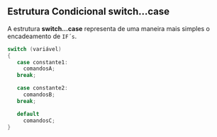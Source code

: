 Estrutura Condicional switch...case
----
A estrutura <b>switch...case</b> representa de uma maneira mais simples o encadeamento de ```IF´s```.
```C
switch (variável)
{
   case constante1:
     comandosA;
   break;

   case constante2:
     comandosB;
   break;

   default
     comandosC;
}
```
